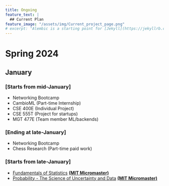 ```yaml
---
title: Ongoing
feature_text: |
  ## Current Plan
feature_image: "/assets/img/Current_project_page.png"
# excerpt: "Alembic is a starting point for [Jekyll](https://jekyllrb.com/) projects. Rather than starting from scratch, this boilerplate is designed to get the ball rolling immediately. Install it, configure it, tweak it, push it."
---
```



# Spring 2024
## January
### [Starts from mid-January]
- Networking Bootcamp
- CambioML (Part-time Internship)
- CSE 400E (Individual Project)
- CSE 555T (Project for startups)
- MGT 477E (Team member ML/backends)

### [Ending at late-January]
- Networking Bootcamp
- Chess Research (Part-time paid work)

### [Starts from late-January]
- [Fundamentals of Statistics](https://www.edx.org/learn/statistics/massachusetts-institute-of-technology-fundamentals-of-statistics) [**(MIT Micromaster)**](https://www.edx.org/masters/micromasters/mitx-statistics-and-data-science-general-track)
- [Probability - The Science of Uncertainty and Data](https://www.edx.org/learn/probability/massachusetts-institute-of-technology-probability-the-science-of-uncertainty-and-data) [**(MIT Micromaster)**](https://www.edx.org/masters/micromasters/mitx-statistics-and-data-science-general-track)
